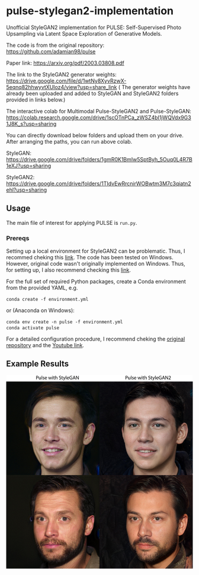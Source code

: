 # pulse-stylegan2-implementation
 Unofficial StyleGAN2 implementation for PULSE: Self-Supervised Photo Upsampling via Latent Space Exploration of Generative Models. 
 
 The code is from the original repository: https://github.com/adamian98/pulse 
 
 Paper link: https://arxiv.org/pdf/2003.03808.pdf

 The link to the StyleGAN2 generator weights: https://drive.google.com/file/d/1wtNy8XyvRzwX-5eqnq82hhwyvtXUIoz4/view?usp=share_link 
 ( The generator weights have already been uploaded and added to StyleGAN and StyleGAN2 folders provided in links below.)
 
 The interactive colab for Multimodal Pulse-StyleGAN2 and Pulse-StyleGAN: https://colab.research.google.com/drive/1scOTnPCa_zWSZ4bI1jWQVdx9G31J8K_s?usp=sharing

You can directly download below folders  and upload them on your drive. After arranging the paths, you can run above colab. 

 StyleGAN: https://drive.google.com/drive/folders/1gmR0K1BmIw5SptByh_5Ouq0L4R7B1eXJ?usp=sharing
 
 StyleGAN2: https://drive.google.com/drive/folders/1TIdvEwRrcnirWOBwtm3M7c3qiatn2ehl?usp=sharing
 ## Usage

The main file of interest for applying PULSE is `run.py`.
 
 
 ### Prereqs
 Setting up a local environment for StyleGAN2 can be problematic. Thus, I recommed cheking this [link](https://youtu.be/BCde68k6KXg).
 The code has been tested on Windows. However, original code wasn't originally implemented on Windows. Thus, for setting up, I also recommend checking this [link](https://youtu.be/sRu5j-mzOy0).

 For the full set of required Python packages, create a Conda environment from the provided YAML, e.g.

```
conda create -f environment.yml 
```
or (Anaconda on Windows):
```
conda env create -n pulse -f environment.yml
conda activate pulse
```

For a detailed configuration procedure, I recommend cheking the [original repository](https://github.com/adamian98/pulse) and the [Youtube link](https://youtu.be/sRu5j-mzOy0). 


## Example Results

![Transformation Preview](./readme_resources/Pulse_ExampleAtakan.jpg)


